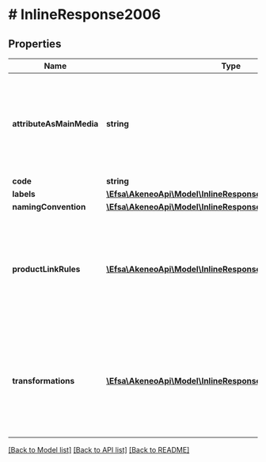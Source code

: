 # # InlineResponse2006

## Properties

Name | Type | Description | Notes
------------ | ------------- | ------------- | -------------
**attributeAsMainMedia** | **string** | Attribute code that is used as the main media of the asset family. | [optional] [default to 'First media file or media link attribute that was created']
**code** | **string** | Asset family code |
**labels** | [**\Efsa\AkeneoApi\Model\InlineResponse2006Labels**](InlineResponse2006Labels.md) |  | [optional]
**namingConvention** | [**\Efsa\AkeneoApi\Model\InlineResponse2006NamingConvention**](InlineResponse2006NamingConvention.md) |  | [optional]
**productLinkRules** | [**\Efsa\AkeneoApi\Model\InlineResponse2006ProductLinkRules[]**](InlineResponse2006ProductLinkRules.md) | The rules that will be run after the asset creation, in order to automatically link the assets of this family to a set of products. To understand the format of this property, see &lt;a href&#x3D;&#39;/concepts/asset-manager.html#focus-on-the-product-link-rule&#39;&gt;here&lt;/a&gt;. | [optional]
**transformations** | [**\Efsa\AkeneoApi\Model\InlineResponse2006Transformations[]**](InlineResponse2006Transformations.md) | The transformations to perform on source files in order to generate new files into your asset attributes (only available since v4.0). To understand the format of this property, see &lt;a href&#x3D;&#39;/concepts/asset-manager.html#focus-on-the-transformations&#39;&gt;here&lt;/a&gt;. | [optional]

[[Back to Model list]](../../README.md#models) [[Back to API list]](../../README.md#endpoints) [[Back to README]](../../README.md)
